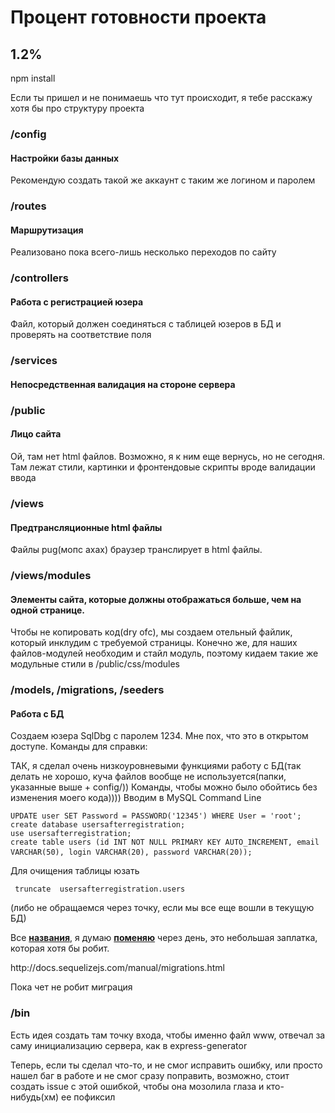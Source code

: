<h1> Процент готовности проекта </h1>

<h2> 1.2% </h2>

npm install 

<p>Если ты пришел и не понимаешь что тут происходит, я тебе расскажу хотя бы про структуру проекта

<h3> /config </h3>
<h4>Настройки базы данных </h4>
<p>Рекомендую создать такой же аккаунт с таким же логином и паролем

<h3>/routes</h3>
<h4>Маршрутизация </h4>
<p>Реализовано пока всего-лишь несколько переходов по сайту

<h3>/controllers</h3>
<h4>Работа с регистрацией юзера </h4>
<p> Файл, который должен соединяться с таблицей юзеров в БД и проверять на соответствие поля

<h3>/services</h3>
<h4>Непосредственная валидация на стороне сервера</h4>

<h3>/public</h3>
<h4>Лицо сайта </h4>
<p>Ой, там нет html файлов. Возможно, я к ним еще вернусь, но не сегодня. Там лежат стили, картинки и фронтендовые скрипты вроде валидации ввода

<h3>/views</h3>
<h4>Предтрансляционные html файлы </h4>
<p>Файлы pug(мопс ахах) браузер транслирует в html файлы. 

<h3>/views/modules </h3>
<h4>Элементы сайта, которые должны отображаться больше, чем на одной странице.</h4>
<p>Чтобы не копировать код(dry ofc), мы создаем отельный файлик, который инклудим с требуемой страницы. Конечно же, для наших файлов-модулей необходим и стайл модуль, поэтому кидаем такие же модульные стили в /public/css/modules

<h3>/models, /migrations, /seeders</h3>
<h4>Работа с БД</h4>
<p>Cоздаем юзера SqlDbg с паролем 1234. Мне пох, что это в открытом доступе. Команды для справки:
<p> ТАК, я сделал очень низкоуровневыми функциями работу с БД(так делать не хорошо, куча файлов вообще не используется(папки, указанные выше + config/))
Команды, чтобы можно было обойтись без изменения моего кода)))) Вводим в MySQL Command Line
<pre><code>UPDATE user SET Password = PASSWORD('12345') WHERE User = 'root';
create database usersafterregistration; 
use usersafterregistration;
create table users (id INT NOT NULL PRIMARY KEY AUTO_INCREMENT, email VARCHAR(50), login VARCHAR(20), password VARCHAR(20));  </code> </pre>

Для очищения таблицы юзать 
<pre><code> truncate  usersafterregistration.users</code></pre> (либо не обращаемся через точку, если мы все еще вошли в текущую БД)

Все <b><u>названия</b></u>, я думаю <b><u>поменяю</b></u> через день, это небольшая заплатка, которая хотя бы робит.
<p>http://docs.sequelizejs.com/manual/migrations.html

<p> Пока чет не робит миграция 

<h3>/bin</h3>
<p>Есть идея создать там точку входа, чтобы именно файл www, отвечал за саму инициализацию сервера, как в express-generator


<p>Теперь, если ты сделал что-то, и не смог исправить ошибку, или просто нашел баг в работе и не смог сразу поправить, возможно, стоит создать issue с этой ошибкой, чтобы она мозолила глаза и кто-нибудь(хм) ее пофиксил

